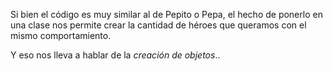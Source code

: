 Si bien el código es muy similar al de Pepito o Pepa, el hecho de ponerlo en una clase nos permite crear la cantidad de héroes que queramos con el mismo comportamiento.

Y eso nos lleva a hablar de la *creación de objetos*..